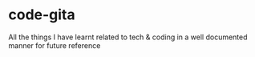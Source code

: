 # code-gita
All the things I have learnt related to tech &amp; coding in a well documented manner for future reference
